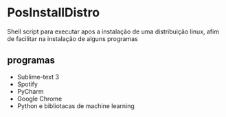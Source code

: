 # PosInstallDistro
Shell script para executar apos a instalação de uma distribuição linux, afim de facilitar na instalação de alguns programas<br>
<h2>programas</h2>
<ul>
  <li>Sublime-text 3</li>
  <li>Spotify</li>
  <li>PyCharm</li>
  <li>Google Chrome</li>
  <li>Python e bibliotacas de machine learning</li>
</ul>
